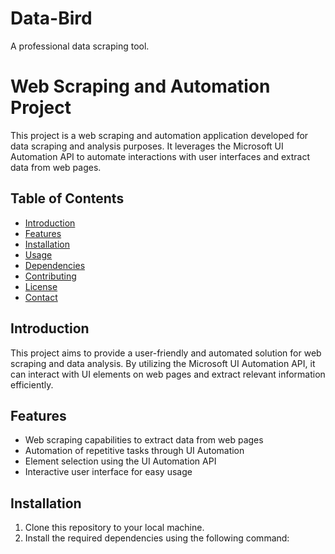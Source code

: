 # Data-Bird
A professional data scraping tool.

# Web Scraping and Automation Project

This project is a web scraping and automation application developed for data scraping and analysis purposes. It leverages the Microsoft UI Automation API to automate interactions with user interfaces and extract data from web pages.

## Table of Contents

- [Introduction](#introduction)
- [Features](#features)
- [Installation](#installation)
- [Usage](#usage)
- [Dependencies](#dependencies)
- [Contributing](#contributing)
- [License](#license)
- [Contact](#contact)

## Introduction

This project aims to provide a user-friendly and automated solution for web scraping and data analysis. By utilizing the Microsoft UI Automation API, it can interact with UI elements on web pages and extract relevant information efficiently.

## Features

- Web scraping capabilities to extract data from web pages
- Automation of repetitive tasks through UI Automation
- Element selection using the UI Automation API
- Interactive user interface for easy usage

## Installation

1. Clone this repository to your local machine.
2. Install the required dependencies using the following command:
